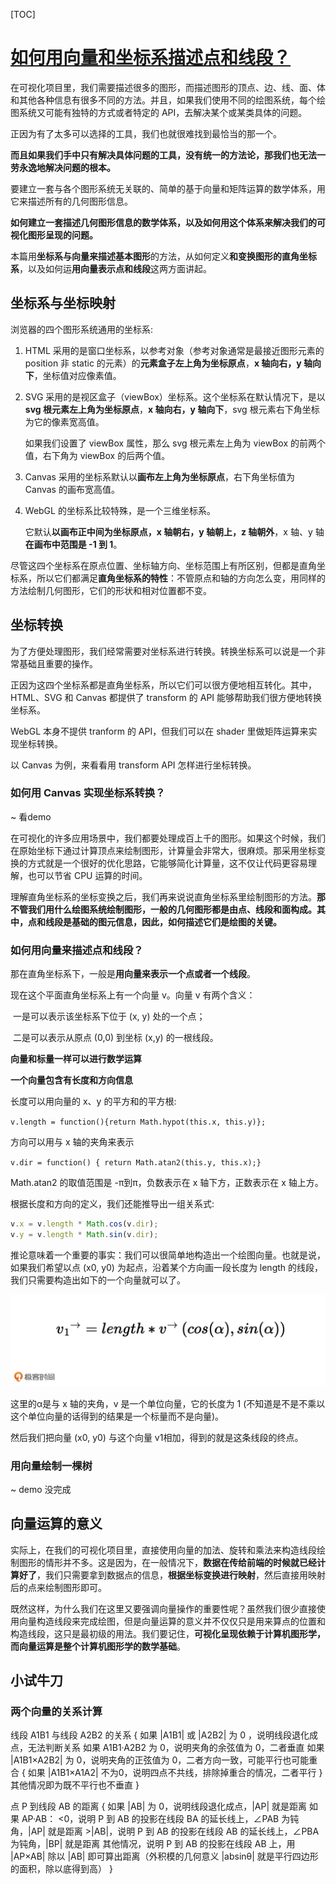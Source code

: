 [TOC]

# [如何用向量和坐标系描述点和线段？](https://time.geekbang.org/column/article/255584)

在可视化项目里，我们需要描述很多的图形，而描述图形的顶点、边、线、面、体和其他各种信息有很多不同的方法。并且，如果我们使用不同的绘图系统，每个绘图系统又可能有独特的方式或者特定的 API，去解决某个或某类具体的问题。

正因为有了太多可以选择的工具，我们也就很难找到最恰当的那一个。

**而且如果我们手中只有解决具体问题的工具，没有统一的方法论，那我们也无法一劳永逸地解决问题的根本。**

要建立一套与各个图形系统无关联的、简单的基于向量和矩阵运算的数学体系，用它来描述所有的几何图形信息。

**如何建立一套描述几何图形信息的数学体系，以及如何用这个体系来解决我们的可视化图形呈现的问题。**

本篇用**坐标系与向量来描述基本图形**的方法，从如何定义**和变换图形的直角坐标系**，以及如何运**用向量表示点和线段**这两方面讲起。



## 坐标系与坐标映射

浏览器的四个图形系统通用的坐标系: 

1. HTML 采用的是窗口坐标系，以参考对象（参考对象通常是最接近图形元素的 position 非 static 的元素）的**元素盒子左上角为坐标原点**，**x 轴向右，y 轴向下**，坐标值对应像素值。

2. SVG 采用的是视区盒子（viewBox）坐标系。这个坐标系在默认情况下，是以 **svg 根元素左上角为坐标原点**，**x 轴向右，y 轴向下**，svg 根元素右下角坐标为它的像素宽高值。

   如果我们设置了 viewBox 属性，那么 svg 根元素左上角为 viewBox 的前两个值，右下角为 viewBox 的后两个值。

3. Canvas 采用的坐标系默认以**画布左上角为坐标原点**，右下角坐标值为 Canvas 的画布宽高值。

4. WebGL 的坐标系比较特殊，是一个三维坐标系。

   它默认**以画布正中间为坐标原点，x 轴朝右，y 轴朝上，z 轴朝外**，x 轴、y 轴**在画布中范围是 -1 到 1**。

尽管这四个坐标系在原点位置、坐标轴方向、坐标范围上有所区别，但都是直角坐标系，所以它们都满足**直角坐标系的特性**：不管原点和轴的方向怎么变，用同样的方法绘制几何图形，它们的形状和相对位置都不变。



## 坐标转换

为了方便处理图形，我们经常需要对坐标系进行转换。转换坐标系可以说是一个非常基础且重要的操作。

正因为这四个坐标系都是直角坐标系，所以它们可以很方便地相互转化。其中，HTML、SVG 和 Canvas 都提供了 transform 的 API 能够帮助我们很方便地转换坐标系。

WebGL 本身不提供 tranform 的 API，但我们可以在 shader 里做矩阵运算来实现坐标转换。

以 Canvas 为例，来看看用 transform API 怎样进行坐标转换。

### 如何用 Canvas 实现坐标系转换？

~ 看demo

在可视化的许多应用场景中，我们都要处理成百上千的图形。如果这个时候，我们在原始坐标下通过计算顶点来绘制图形，计算量会非常大，很麻烦。那采用坐标变换的方式就是一个很好的优化思路，它能够简化计算量，这不仅让代码更容易理解，也可以节省 CPU 运算的时间。

理解直角坐标系的坐标变换之后，我们再来说说直角坐标系里绘制图形的方法。**那不管我们用什么绘图系统绘制图形，一般的几何图形都是由点、线段和面构成。其中，点和线段是基础的图元信息，因此，如何描述它们是绘图的关键。**

### 如何用向量来描述点和线段？

那在直角坐标系下，一般是**用向量来表示一个点或者一个线段**。

现在这个平面直角坐标系上有一个向量 v。向量 v 有两个含义：

​	一是可以表示该坐标系下位于 (x, y) 处的一个点；

​	二是可以表示从原点 (0,0) 到坐标 (x,y) 的一根线段。

**向量和标量一样可以进行数学运算** 

**一个向量包含有长度和方向信息** 

长度可以用向量的 x、y 的平方和的平方根:

`v.length = function(){return Math.hypot(this.x, this.y)};`

方向可以用与 x 轴的夹角来表示

`v.dir = function() { return Math.atan2(this.y, this.x);}`

Math.atan2 的取值范围是 -π到π，负数表示在 x 轴下方，正数表示在 x 轴上方。

根据长度和方向的定义，我们还能推导出一组关系式:

```js
v.x = v.length * Math.cos(v.dir);
v.y = v.length * Math.sin(v.dir);
```

推论意味着一个重要的事实：我们可以很简单地构造出一个绘图向量。也就是说，如果我们希望以点 (x0, y0) 为起点，沿着某个方向画一段长度为 length 的线段，我们只需要构造出如下的一个向量就可以了。

![img](./imgs/7cf68477844ee77a31163008d2bb39a3.jpeg)

这里的α是与 x 轴的夹角，v 是一个单位向量，它的长度为 1 (不知道是不是不乘以这个单位向量的话得到的结果是一个标量而不是向量)。

然后我们把向量 (x0, y0) 与这个向量 v1相加，得到的就是这条线段的终点。



### 用向量绘制一棵树

~ demo 没完成

## 向量运算的意义

实际上，在我们的可视化项目里，直接使用向量的加法、旋转和乘法来构造线段绘制图形的情形并不多。这是因为，在一般情况下，**数据在传给前端的时候就已经计算好了**，我们只需要拿到数据点的信息，**根据坐标变换进行映射**，然后直接用映射后的点来绘制图形即可。

既然这样，为什么我们在这里又要强调向量操作的重要性呢？虽然我们很少直接使用向量构造线段来完成绘图，但是向量运算的意义并不仅仅只是用来算点的位置和构造线段，这只是最初级的用法。我们要记住，**可视化呈现依赖于计算机图形学，而向量运算是整个计算机图形学的数学基础**。



## 小试牛刀

### 两个向量的关系计算

线段 A1B1 与线段 A2B2 的关系 {
 如果 |A1B1| 或 |A2B2| 为 0 ，说明线段退化成点，无法判断关系
 如果 A1B1·A2B2 为 0，说明夹角的余弦值为 0，二者垂直
 如果 |A1B1×A2B2| 为 0，说明夹角的正弦值为 0，二者方向一致，可能平行也可能重合 {
  如果 |A1B1×A1A2| 不为0，说明四点不共线，排除掉重合的情况，二者平行
 }
 其他情况即为既不平行也不垂直
}



点 P 到线段 AB 的距离 {
 如果 |AB| 为 0，说明线段退化成点，|AP| 就是距离
 如果 AP·AB：
  <0，说明 P 到 AB 的投影在线段 BA 的延长线上，∠PAB 为钝角，|AP| 就是距离
  \>|AB|，说明 P 到 AB 的投影在线段 AB 的延长线上，∠PBA 为钝角，|BP| 就是距离
  其他情况，说明 P 到 AB 的投影在线段 AB 上，用 |AP×AB| 除以 |AB| 即可算出距离（外积模的几何意义 |absinθ| 就是平行四边形的面积，除以底得到高）
}